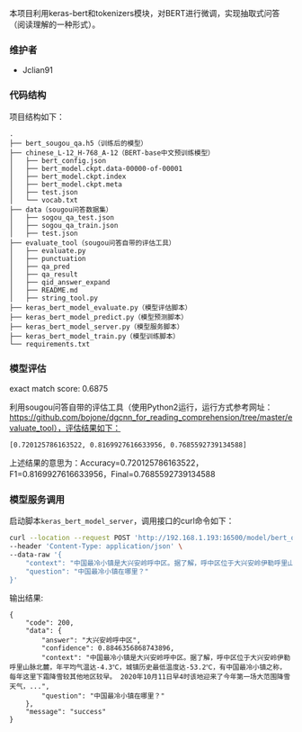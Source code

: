 本项目利用keras-bert和tokenizers模块，对BERT进行微调，实现抽取式问答（阅读理解的一种形式）。

### 维护者

- Jclian91

### 代码结构

项目结构如下：

```
.
├── bert_sougou_qa.h5（训练后的模型）
├── chinese_L-12_H-768_A-12（BERT-base中文预训练模型）
│   ├── bert_config.json
│   ├── bert_model.ckpt.data-00000-of-00001
│   ├── bert_model.ckpt.index
│   ├── bert_model.ckpt.meta
│   ├── test.json
│   └── vocab.txt
├── data（sougou问答数据集）
│   ├── sogou_qa_test.json
│   ├── sogou_qa_train.json
│   ├── test.json
├── evaluate_tool（sougou问答自带的评估工具）
│   ├── evaluate.py
│   ├── punctuation
│   ├── qa_pred
│   ├── qa_result
│   ├── qid_answer_expand
│   ├── README.md
│   ├── string_tool.py
├── keras_bert_model_evaluate.py（模型评估脚本）
├── keras_bert_model_predict.py（模型预测脚本）
├── keras_bert_model_server.py（模型服务脚本）
├── keras_bert_model_train.py（模型训练脚本）
└── requirements.txt
```


### 模型评估

exact match score: 0.6875

利用sougou问答自带的评估工具（使用Python2运行，运行方式参考网址：https://github.com/bojone/dgcnn_for_reading_comprehension/tree/master/evaluate_tool），评估结果如下：

```
[0.720125786163522, 0.8169927616633956, 0.7685592739134588]
```

上述结果的意思为：Accuracy=0.720125786163522，F1=0.8169927616633956，Final=0.7685592739134588

### 模型服务调用

启动脚本`keras_bert_model_server`，调用接口的curl命令如下：

```bash
curl --location --request POST 'http://192.168.1.193:16500/model/bert_qa' \
--header 'Content-Type: application/json' \
--data-raw '{
    "context": "中国最冷小镇是大兴安岭呼中区。据了解，呼中区位于大兴安岭伊勒呼里山脉北麓，年平均气温达-4.3℃，城镇历史最低温度达-53.2℃，有中国最冷小镇之称，每年这里下霜降雪较其他地区较早。 2020年10月11日早4时该地迎来了今年第一场大范围降雪天气，...",
    "question": "中国最冷小镇在哪里？"
}'
```

输出结果:

```
{
    "code": 200,
    "data": {
        "answer": "大兴安岭呼中区",
        "confidence": 0.8846356868743896,
        "context": "中国最冷小镇是大兴安岭呼中区。据了解，呼中区位于大兴安岭伊勒呼里山脉北麓，年平均气温达-4.3℃，城镇历史最低温度达-53.2℃，有中国最冷小镇之称，每年这里下霜降雪较其他地区较早。 2020年10月11日早4时该地迎来了今年第一场大范围降雪天气，...",
        "question": "中国最冷小镇在哪里？"
    },
    "message": "success"
}
```